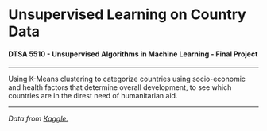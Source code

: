 # **Unsupervised Learning on Country Data**
#### DTSA 5510 - Unsupervised Algorithms in Machine Learning - Final Project  ####
<hr>

Using K-Means clustering to categorize countries using socio-economic and health factors that determine overall development, to see which countries are in the direst need of humanitarian aid.

<hr>

*Data from [Kaggle.](https://www.kaggle.com/datasets/rohan0301/unsupervised-learning-on-country-data)*
